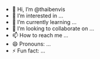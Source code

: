 - 👋 Hi, I’m @thaibenvis
- 👀 I’m interested in ...
- 🌱 I’m currently learning ...
- 💞️ I’m looking to collaborate on ...
- 📫 How to reach me ...
- 😄 Pronouns: ...
- ⚡ Fun fact: ...

<!---
thaibenvis/thaibenvis is a ✨ special ✨ repository because its `README.md` (this file) appears on your GitHub profile.
You can click the Preview link to take a look at your changes.
--->
